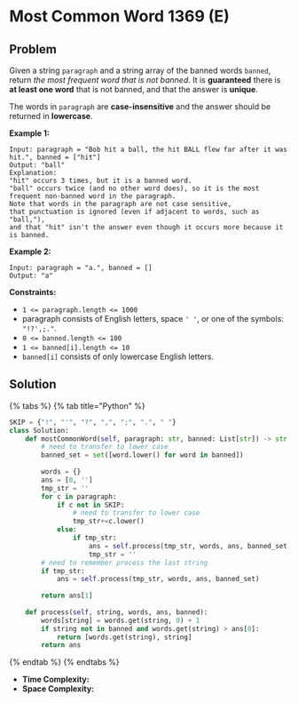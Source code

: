 # Most Common Word 1369 \(E\)

## Problem

Given a string `paragraph` and a string array of the banned words `banned`, return _the most frequent word that is not banned_. It is **guaranteed** there is **at least one word** that is not banned, and that the answer is **unique**.

The words in `paragraph` are **case-insensitive** and the answer should be returned in **lowercase**.

**Example 1:**

```text
Input: paragraph = "Bob hit a ball, the hit BALL flew far after it was hit.", banned = ["hit"]
Output: "ball"
Explanation: 
"hit" occurs 3 times, but it is a banned word.
"ball" occurs twice (and no other word does), so it is the most frequent non-banned word in the paragraph. 
Note that words in the paragraph are not case sensitive,
that punctuation is ignored (even if adjacent to words, such as "ball,"), 
and that "hit" isn't the answer even though it occurs more because it is banned.
```

**Example 2:**

```text
Input: paragraph = "a.", banned = []
Output: "a"
```

**Constraints:**

* `1 <= paragraph.length <= 1000`
* paragraph consists of English letters, space `' '`, or one of the symbols: `"!?',;."`.
* `0 <= banned.length <= 100`
* `1 <= banned[i].length <= 10`
* `banned[i]` consists of only lowercase English letters.

## Solution

{% tabs %}
{% tab title="Python" %}
```python
SKIP = {"!", "'", "?", ",", ";", ".", " "}
class Solution:
    def mostCommonWord(self, paragraph: str, banned: List[str]) -> str:
        # need to transfer to lower case
        banned_set = set([word.lower() for word in banned])
        
        words = {}
        ans = [0, '']
        tmp_str = ''
        for c in paragraph:
            if c not in SKIP:
                # need to transfer to lower case 
                tmp_str+=c.lower()
            else:
                if tmp_str:
                    ans = self.process(tmp_str, words, ans, banned_set)
                    tmp_str = ''
        # need to remember process the last string
        if tmp_str:
            ans = self.process(tmp_str, words, ans, banned_set)
        
        return ans[1]
    
    def process(self, string, words, ans, banned):
        words[string] = words.get(string, 0) + 1
        if string not in banned and words.get(string) > ans[0]:
            return [words.get(string), string]
        return ans
```
{% endtab %}
{% endtabs %}

* **Time Complexity:** 
* **Space Complexity:**

